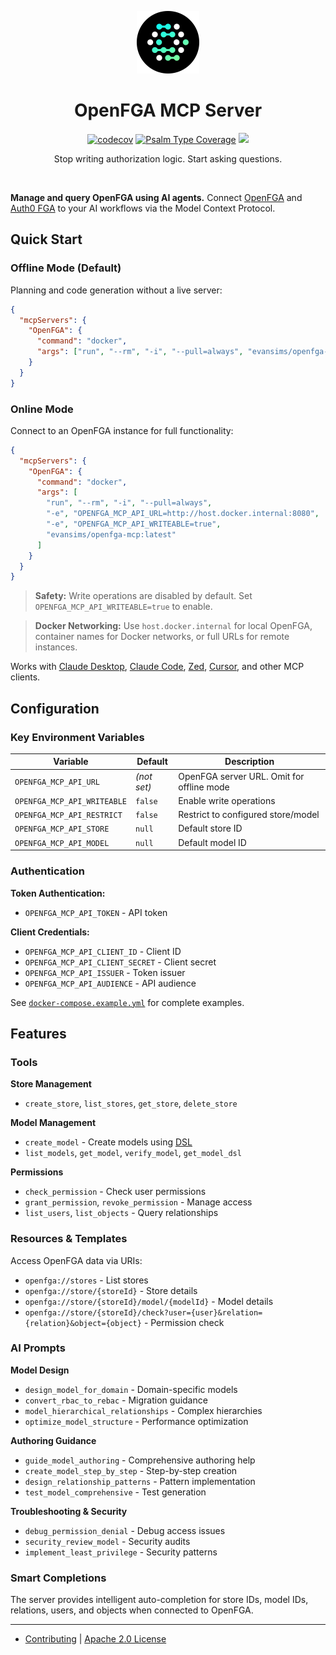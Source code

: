 <div align="center">
  <p><a href="https://openfga.dev"><img src=".github/openfga.png" width="100" /></a></p>

  <h1>OpenFGA MCP Server</h1>

  <p>
    <a href="https://codecov.io/gh/evansims/openfga-mcp" target="_blank"><img src="https://codecov.io/gh/evansims/openfga-mcp/graph/badge.svg?token=DG6KWF1EG6" alt="codecov" /></a>
    <a href="https://shepherd.dev/github/evansims/openfga-mcp" target="_blank"><img src="https://shepherd.dev/github/evansims/openfga-mcp/coverage.svg" alt="Psalm Type Coverage" /></a>
    <a href="https://www.bestpractices.dev/projects/10901"><img src="https://www.bestpractices.dev/projects/10901/badge"></a>
  </p>

  <p>Stop writing authorization logic. Start asking questions.</p>
</div>

<p><br /></p>

**Manage and query OpenFGA using AI agents.** Connect [OpenFGA](https://openfga.dev/) and [Auth0 FGA](https://auth0.com/fine-grained-authorization) to your AI workflows via the Model Context Protocol.

## Quick Start

### Offline Mode (Default)

Planning and code generation without a live server:

```json
{
  "mcpServers": {
    "OpenFGA": {
      "command": "docker",
      "args": ["run", "--rm", "-i", "--pull=always", "evansims/openfga-mcp:latest"]
    }
  }
}
```

### Online Mode

Connect to an OpenFGA instance for full functionality:

```json
{
  "mcpServers": {
    "OpenFGA": {
      "command": "docker",
      "args": [
        "run", "--rm", "-i", "--pull=always",
        "-e", "OPENFGA_MCP_API_URL=http://host.docker.internal:8080",  // Local
        "-e", "OPENFGA_MCP_API_WRITEABLE=true",                        // Optional: Enable writes
        "evansims/openfga-mcp:latest"
      ]
    }
  }
}
```

> **Safety:** Write operations are disabled by default. Set `OPENFGA_MCP_API_WRITEABLE=true` to enable.

> **Docker Networking:** Use `host.docker.internal` for local OpenFGA, container names for Docker networks, or full URLs for remote instances.

Works with [Claude Desktop](https://claude.ai/download), [Claude Code](https://www.anthropic.com/claude-code), [Zed](https://zed.dev), [Cursor](https://cursor.sh), and other MCP clients.

## Configuration

### Key Environment Variables

| Variable | Default | Description |
|----------|---------|-------------|
| `OPENFGA_MCP_API_URL` | _(not set)_ | OpenFGA server URL. Omit for offline mode |
| `OPENFGA_MCP_API_WRITEABLE` | `false` | Enable write operations |
| `OPENFGA_MCP_API_RESTRICT` | `false` | Restrict to configured store/model |
| `OPENFGA_MCP_API_STORE` | `null` | Default store ID |
| `OPENFGA_MCP_API_MODEL` | `null` | Default model ID |

### Authentication

**Token Authentication:**
- `OPENFGA_MCP_API_TOKEN` - API token

**Client Credentials:**
- `OPENFGA_MCP_API_CLIENT_ID` - Client ID
- `OPENFGA_MCP_API_CLIENT_SECRET` - Client secret
- `OPENFGA_MCP_API_ISSUER` - Token issuer
- `OPENFGA_MCP_API_AUDIENCE` - API audience

See [`docker-compose.example.yml`](docker-compose.example.yml) for complete examples.

## Features

### Tools

**Store Management**
- `create_store`, `list_stores`, `get_store`, `delete_store`

**Model Management**
- `create_model` - Create models using [DSL](https://openfga.dev/docs/configuration-language)
- `list_models`, `get_model`, `verify_model`, `get_model_dsl`

**Permissions**
- `check_permission` - Check user permissions
- `grant_permission`, `revoke_permission` - Manage access
- `list_users`, `list_objects` - Query relationships

### Resources & Templates

Access OpenFGA data via URIs:
- `openfga://stores` - List stores
- `openfga://store/{storeId}` - Store details
- `openfga://store/{storeId}/model/{modelId}` - Model details
- `openfga://store/{storeId}/check?user={user}&relation={relation}&object={object}` - Permission check

### AI Prompts

**Model Design**
- `design_model_for_domain` - Domain-specific models
- `convert_rbac_to_rebac` - Migration guidance
- `model_hierarchical_relationships` - Complex hierarchies
- `optimize_model_structure` - Performance optimization

**Authoring Guidance**
- `guide_model_authoring` - Comprehensive authoring help
- `create_model_step_by_step` - Step-by-step creation
- `design_relationship_patterns` - Pattern implementation
- `test_model_comprehensive` - Test generation

**Troubleshooting & Security**
- `debug_permission_denial` - Debug access issues
- `security_review_model` - Security audits
- `implement_least_privilege` - Security patterns

### Smart Completions

The server provides intelligent auto-completion for store IDs, model IDs, relations, users, and objects when connected to OpenFGA.

---

- [Contributing](./.github/CONTRIBUTING.md) | [Apache 2.0 License](./LICENSE)